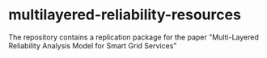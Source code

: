 # multilayered-reliability-resources
The repository contains a replication package for the paper "Multi-Layered Reliability Analysis Model for Smart Grid Services"
